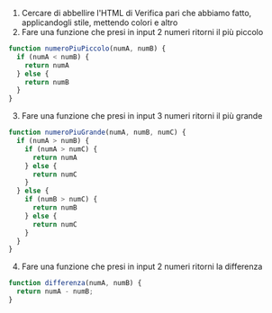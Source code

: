 1. Cercare di abbellire l'HTML di Verifica pari che abbiamo fatto, applicandogli stile, mettendo colori e altro
2. Fare una funzione che presi in input 2 numeri ritorni il più piccolo

```Javascript
function numeroPiuPiccolo(numA, numB) {
  if (numA < numB) {
    return numA
  } else {
    return numB
  }
}
```

3. Fare una funzione che presi in input 3 numeri ritorni il più grande

```Javascript
function numeroPiuGrande(numA, numB, numC) {
  if (numA > numB) {
    if (numA > numC) {
      return numA
    } else {
      return numC
    }
  } else {
    if (numB > numC) {
      return numB
    } else {
      return numC
    }
  }
}
```

4. Fare una funzione che presi in input 2 numeri ritorni la differenza

```Javascript
function differenza(numA, numB) {
  return numA - numB;
}
```
